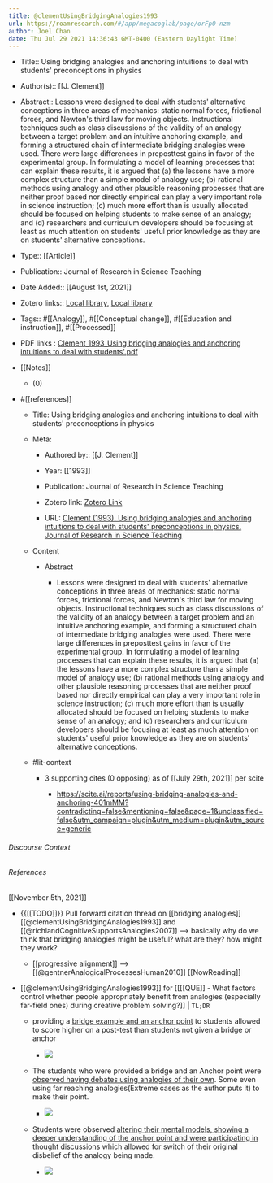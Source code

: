 ```yaml
---
title: @clementUsingBridgingAnalogies1993
url: https://roamresearch.com/#/app/megacoglab/page/orFpO-nzm
author: Joel Chan
date: Thu Jul 29 2021 14:36:43 GMT-0400 (Eastern Daylight Time)
---
```


- Title:: Using bridging analogies and anchoring intuitions to deal with students' preconceptions in physics
- Author(s):: [[J. Clement]]
- Abstract:: Lessons were designed to deal with students' alternative conceptions in three areas of mechanics: static normal forces, frictional forces, and Newton's third law for moving objects. Instructional techniques such as class discussions of the validity of an analogy between a target problem and an intuitive anchoring example, and forming a structured chain of intermediate bridging analogies were used. There were large differences in preposttest gains in favor of the experimental group. In formulating a model of learning processes that can explain these results, it is argued that (a) the lessons have a more complex structure than a simple model of analogy use; (b) rational methods using analogy and other plausible reasoning processes that are neither proof based nor directly empirical can play a very important role in science instruction; (c) much more effort than is usually allocated should be focused on helping students to make sense of an analogy; and (d) researchers and curriculum developers should be focusing at least as much attention on students' useful prior knowledge as they are on students' alternative conceptions.
- Type:: [[Article]]
- Publication:: Journal of Research in Science Teaching
- Date Added:: [[August 1st, 2021]]
- Zotero links:: [Local library](zotero://select/groups/2451508/items/S2GERKQQ), [Local library](https://www.zotero.org/groups/2451508/items/S2GERKQQ)
- Tags:: #[[Analogy]], #[[Conceptual change]], #[[Education and instruction]], #[[Processed]]
- PDF links : [Clement_1993_Using bridging analogies and anchoring intuitions to deal with students'.pdf](zotero://open-pdf/groups/2451508/items/N4V3DQL9)
- [[Notes]]

    - (0)
- #[[references]]

    - Title: Using bridging analogies and anchoring intuitions to deal with students' preconceptions in physics

    - Meta:

        - Authored by:: [[J. Clement]]

        - Year: [[1993]]

        - Publication: Journal of Research in Science Teaching

        - Zotero link: [Zotero Link](zotero://select/items/1_C2UHXWCX)

        - URL: [Clement (1993). Using bridging analogies and anchoring intuitions to deal with students' preconceptions in physics. Journal of Research in Science Teaching](undefined)

    - Content

        - Abstract

            - Lessons were designed to deal with students' alternative conceptions in three areas of mechanics: static normal forces, frictional forces, and Newton's third law for moving objects. Instructional techniques such as class discussions of the validity of an analogy between a target problem and an intuitive anchoring example, and forming a structured chain of intermediate bridging analogies were used. There were large differences in preposttest gains in favor of the experimental group. In formulating a model of learning processes that can explain these results, it is argued that (a) the lessons have a more complex structure than a simple model of analogy use; (b) rational methods using analogy and other plausible reasoning processes that are neither proof based nor directly empirical can play a very important role in science instruction; (c) much more effort than is usually allocated should be focused on helping students to make sense of an analogy; and (d) researchers and curriculum developers should be focusing at least as much attention on students' useful prior knowledge as they are on students' alternative conceptions.

    - #lit-context

        - 3 supporting cites (0 opposing) as of [[July 29th, 2021]] per scite

            - https://scite.ai/reports/using-bridging-analogies-and-anchoring-401mMM?contradicting=false&mentioning=false&page=1&unclassified=false&utm_campaign=plugin&utm_medium=plugin&utm_source=generic

###### Discourse Context



###### References

[[November 5th, 2021]]

- {{[[TODO]]}} Pull forward citation thread on [[bridging analogies]] [[@clementUsingBridgingAnalogies1993]] and [[@richlandCognitiveSupportsAnalogies2007]] --> basically why do we think that bridging analogies might be useful? what are they? how might they work?

    - [[progressive alignment]] --> [[@gentnerAnalogicalProcessesHuman2010]]
[[NowReading]]

- [[@clementUsingBridgingAnalogies1993]] for [[[[QUE]] - What factors control whether people appropriately benefit from analogies (especially far-field ones) during creative problem solving?]] | `TL;DR`

    - providing a [bridge example and an anchor point](![](https://firebasestorage.googleapis.com/v0/b/firescript-577a2.appspot.com/o/imgs%2Fapp%2Fmegacoglab%2FIMzLc_5fOH.png?alt=media&token=71e68836-20c8-4cdf-9839-83191a6935b1)) to students allowed to score higher on a post-test than students not given a bridge or anchor

        - ![](https://firebasestorage.googleapis.com/v0/b/firescript-577a2.appspot.com/o/imgs%2Fapp%2Fmegacoglab%2FIMzLc_5fOH.png?alt=media&token=71e68836-20c8-4cdf-9839-83191a6935b1)

    - The students who were provided a bridge and an Anchor point were [observed having debates using analogies of their own](![](https://firebasestorage.googleapis.com/v0/b/firescript-577a2.appspot.com/o/imgs%2Fapp%2Fmegacoglab%2FtWCr76Iqf_.png?alt=media&token=bb2f9fda-a325-409b-a2d9-49823059e3ee)). Some even using far reaching analogies(Extreme cases as the author puts it) to make their point.

        - ![](https://firebasestorage.googleapis.com/v0/b/firescript-577a2.appspot.com/o/imgs%2Fapp%2Fmegacoglab%2FtWCr76Iqf_.png?alt=media&token=bb2f9fda-a325-409b-a2d9-49823059e3ee)

    - Students were observed [altering their mental models, showing a deeper understanding of the anchor point and were participating in thought discussions](![](https://firebasestorage.googleapis.com/v0/b/firescript-577a2.appspot.com/o/imgs%2Fapp%2Fmegacoglab%2FZHVc60PZ8e.png?alt=media&token=7524b6a7-1cba-4862-8a27-b83c2372c2bc)) which allowed for switch of their original disbelief of the analogy being made.

        - ![](https://firebasestorage.googleapis.com/v0/b/firescript-577a2.appspot.com/o/imgs%2Fapp%2Fmegacoglab%2FZHVc60PZ8e.png?alt=media&token=7524b6a7-1cba-4862-8a27-b83c2372c2bc)
